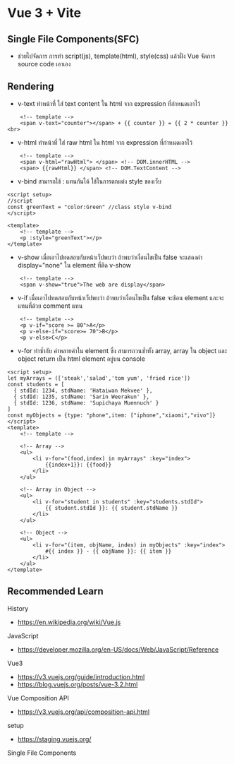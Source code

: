 # Vue 3 + Vite

## Single File Components(SFC)

- ช่วยไปจัดการ การทำ script(js), template(html), style(css) แล้วฝั่ง Vue จัดการ source code เอาเอง

## Rendering
- v-text
ทำหน้าที่ ใส่ text content ใน html จาก expression ที่กำหนดเอาไว้
```vue
    <!-- template -->
    <span v-text="counter"></span> + {{ counter }} = {{ 2 * counter }} <br>
```

- v-html
ทำหน้าที่ ใส่ raw html ใน html จาก expression ที่กำหนดเอาไว้
```vue
    <!-- template -->
    <span v-html="rawHtml"> </span> <!-- DOM.innerHTML -->
    <span> {{rawHtml}} </span> <!-- DOM.TextContent -->
```

- v-bind
สามารถใช้ : แทนกันได้ ใช้ในการตกแต่ง style ของเว็บ
```vue
<script setup>
//script
const greenText = "color:Green" //class style v-bind
</script>

<template>
    <!-- template -->
    <p :style="greenText"></p>
</template>
```

- v-show
เมื่อเอาไปทดสอบกับหน้าเว็ปพบว่า ถ้าพบว่าเงื่อนไขเป็น false จะแสดงค่า display="none" ใน element ที่ติด v-show
```vue
    <!-- template -->
    <span v-show="true">The web are display</span>
```

- v-if
เมื่อเอาไปทดสอบกับหน้าเว็ปพบว่า ถ้าพบว่าเงื่อนไขเป็น false จะซ้อน element และจะแทนที่ด้วย comment แทน
```vue
    <!-- template -->
    <p v-if="score >= 80">A</p>
    <p v-else-if="score>= 70">B</p>
    <p v-else>C</p>
```

- v-for
ทำซ้ำกับ ค่าหลายค่าใน element ซึ่ง สามารถวนซ้ำทั้ง array, array ใน object และ object return เป็น html element อยู่บน console
```vue
<script setup>
let myArrays = (['steak','salad','tom yum', 'fried rice'])
const students = [
  { stdId: 1234, stdName: 'Hataiwan Mekvee' },
  { stdId: 1235, stdName: 'Sarin Weerakun' },
  { stdId: 1236, stdName: 'Supichaya Muennuch' }
]
const myObjects = {type: "phone",item: ["iphone","xiaomi","vivo"]}
</script>
<template>
    <!-- template -->

    <!-- Array -->
    <ul>
        <li v-for="(food,index) in myArrays" :key="index">
            {{index+1}}: {{food}}
        </li>
    </ul>

    <!-- Array in Object -->
    <ul>
        <li v-for="student in students" :key="students.stdId">
            {{ student.stdId }}: {{ student.stdName }}
        </li>
    </ul>

    <!-- Object -->
    <ul>
        <li v-for="(item, objName, index) in myObjects" :key="index">
            #{{ index }} - {{ objName }}: {{ item }}
        </li>
    </ul>
</template>

```

## Recommended Learn

History
- https://en.wikipedia.org/wiki/Vue.js

JavaScript
- https://developer.mozilla.org/en-US/docs/Web/JavaScript/Reference

Vue3
- https://v3.vuejs.org/guide/introduction.html
- https://blog.vuejs.org/posts/vue-3.2.html

Vue Composition API
- https://v3.vuejs.org/api/composition-api.html

setup
- https://staging.vuejs.org/

Single File Components <script setup>
- https://v3.vuejs.org/api/sfc-script-setup.html

Vue Devtools
- https://devtools.vuejs.org/guide/installation.html

ViteBuild Tool
- https://vitejs.dev/

Pinia store library for Vue
- https://pinia.vuejs.org/introduction.html

CSS Framework
- https://tailwindcss.com/
- https://getbootstrap.com/

Images
- https://unsplash.com/

Icons
- https://material.io/resources/icons/?style=baseline
- https://iconmonstr.com/iconicfont/

Colors
- https://coolors.co/